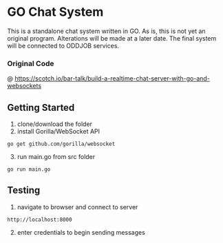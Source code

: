 # GO Chat System

This is a standalone chat system written in GO. As is, this is not yet an original program.
Alterations will be made at a later date. The final system will be connected to ODDJOB services.

### Original Code
@ https://scotch.io/bar-talk/build-a-realtime-chat-server-with-go-and-websockets

## Getting Started
1. clone/download the folder
2. install Gorilla/WebSocket API
```
go get github.com/gorilla/websocket
```
3. run main.go from src folder
```
go run main.go
```

## Testing
1. navigate to browser and connect to server
```
http://localhost:8000
```
2. enter credentials to begin sending messages

